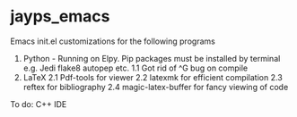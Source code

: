 # jayps_emacs
Emacs init.el customizations for the following programs
1. Python - Running on Elpy. Pip packages must be installed by terminal e.g. Jedi flake8 autopep etc.
   1.1 Got rid of ^G bug on compile
2. LaTeX
   2.1 Pdf-tools for viewer
   2.2 latexmk for efficient compilation
   2.3 reftex for bibliography
   2.4 magic-latex-buffer for fancy viewing of code

To do:
C++ IDE
